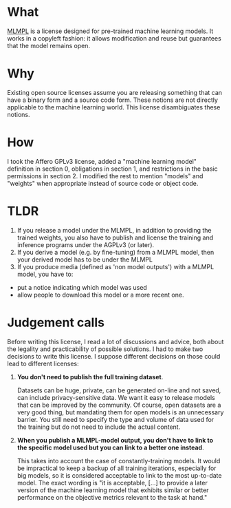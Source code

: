 What
====
[MLMPL](mlmpl-0.1.txt) is a license designed for pre-trained machine learning models. It works in a copyleft fashion: it allows modification and reuse but guarantees that the model remains open.

Why
===
Existing open source licenses assume you are releasing something that can have a binary form and a source code form. These notions are not directly applicable to the machine learning world. This license disambiguates these notions.

How
===
I took the Affero GPLv3 license, added a "machine learning model" definition in section 0, obligations in section 1, and restrictions in the basic permissions in section 2. I modified the rest to mention "models" and "weights" when appropriate instead of source code or object code.

TLDR
====
1. If you release a model under the MLMPL, in addition to providing the trained weights, you also have to publish and license the training and inference programs under the AGPLv3 (or later).
2. If you derive a model (e.g. by fine-tuning) from a MLMPL model, then your derived model has to be under the MLMPL
3. If you produce media (defined as 'non model outputs') with a MLMPL model, you have to:
  - put a notice indicating which model was used
  - allow people to download this model or a more recent one.

Judgement calls
===============
Before writing this license, I read a lot of discussions and advice, both about the legality and practicability of possible solutions. I had to make two decisions to write this license. I suppose different decisions on those could lead to different licenses:

1. **You don't need to publish the full training dataset**.

    Datasets can be huge, private, can be generated on-line and not saved, can include privacy-sensitive data. We want it easy to release models that can be improved by the community. Of course, open datasets are a very good thing, but mandating them for open models is an unnecessary barrier. You still need to specify the type and volume of data used for the training but do not need to include the actual content.

2. **When you publish a MLMPL-model output, you don't have to link to the specific model used but you can link to a better one instead**.

    This takes into account the case of constantly-training models. It would be impractical to keep a backup of all training iterations, especially for big models, so it is considered acceptable to link to the most up-to-date model. The exact wording is "it is acceptable, [...] to provide a later version of the machine learning model that exhibits similar or better performance on the objective metrics relevant to the task at hand."
